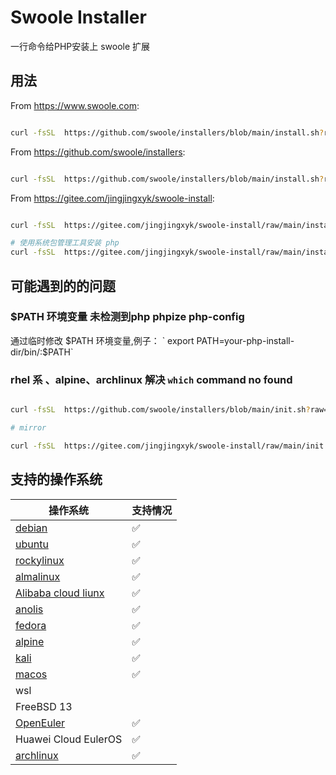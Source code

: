# Swoole Installer

一行命令给PHP安装上 swoole 扩展

## 用法

From https://www.swoole.com:

```bash

curl -fsSL  https://github.com/swoole/installers/blob/main/install.sh?raw=true | bash -s -- --latest --swoole-version=v5.1.3

```

From https://github.com/swoole/installers:

```bash

curl -fsSL  https://github.com/swoole/installers/blob/main/install.sh?raw=true | bash -s -- --mirror china --latest

```

From https://gitee.com/jingjingxyk/swoole-install:

```bash

curl -fsSL  https://gitee.com/jingjingxyk/swoole-install/raw/main/install.sh | bash -s -- --mirror china --latest

# 使用系统包管理工具安装 php
curl -fsSL  https://gitee.com/jingjingxyk/swoole-install/raw/main/install.sh | bash -s -- --mirror china --latest --install-php

```

## 可能遇到的的问题

### $PATH 环境变量 未检测到php phpize php-config

通过临时修改 $PATH 环境变量,例子：
` export PATH=your-php-install-dir/bin/:$PATH`

### rhel 系 、alpine、archlinux  解决 `which` command no found

```bash

curl -fsSL  https://github.com/swoole/installers/blob/main/init.sh?raw=true | bash

# mirror

curl -fsSL  https://gitee.com/jingjingxyk/swoole-install/raw/main/init.sh  | bash

```

## 支持的操作系统

| 操作系统                                                         | 支持情况 |
|--------------------------------------------------------------|------|
| [debian](https://www.debian.org/)                            | ✅    |
| [ubuntu](https://ubuntu.com/)                                | ✅    |
| [rockylinux](https://rockylinux.org/)                        | ✅    |
| [almalinux](https://almalinux.org/)                          | ✅    |
| [Alibaba cloud liunx](https://www.aliyun.com/product/alinux) | ✅    |
| [anolis](https://openanolis.cn/anolisos)                     | ✅    |
| [fedora ](https://fedoraproject.org/)                        | ✅    |
| [alpine](https://www.alpinelinux.org/)                       | ✅    |
| [kali](https://www.kali.org/)                                | ✅    |
| [macos](https://www.apple.com/)                              | ✅    |
| wsl                                                          |      |
| FreeBSD 13                                                   |      |
| [OpenEuler](https://www.openeuler.org/)                      | ✅    |
| Huawei Cloud EulerOS                                         | ✅    |
| [archlinux](https://archlinux.org/)                          | ✅    |
